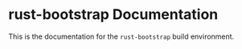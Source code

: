 # rust-bootstrap Documentation

This is the documentation for the `rust-bootstrap` build environment.